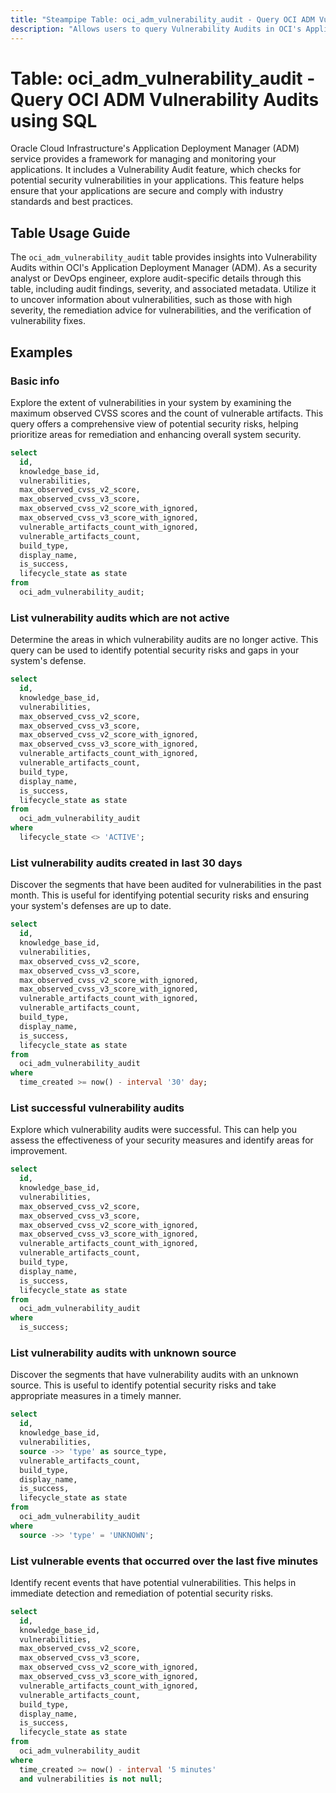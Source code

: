```yaml
---
title: "Steampipe Table: oci_adm_vulnerability_audit - Query OCI ADM Vulnerability Audits using SQL"
description: "Allows users to query Vulnerability Audits in OCI's Application Deployment Manager (ADM)."
---
```


# Table: oci_adm_vulnerability_audit - Query OCI ADM Vulnerability Audits using SQL

Oracle Cloud Infrastructure's Application Deployment Manager (ADM) service provides a framework for managing and monitoring your applications. It includes a Vulnerability Audit feature, which checks for potential security vulnerabilities in your applications. This feature helps ensure that your applications are secure and comply with industry standards and best practices.

## Table Usage Guide

The `oci_adm_vulnerability_audit` table provides insights into Vulnerability Audits within OCI's Application Deployment Manager (ADM). As a security analyst or DevOps engineer, explore audit-specific details through this table, including audit findings, severity, and associated metadata. Utilize it to uncover information about vulnerabilities, such as those with high severity, the remediation advice for vulnerabilities, and the verification of vulnerability fixes.

## Examples

### Basic info
Explore the extent of vulnerabilities in your system by examining the maximum observed CVSS scores and the count of vulnerable artifacts. This query offers a comprehensive view of potential security risks, helping prioritize areas for remediation and enhancing overall system security.

```sql
select
  id,
  knowledge_base_id,
  vulnerabilities,
  max_observed_cvss_v2_score,
  max_observed_cvss_v3_score,
  max_observed_cvss_v2_score_with_ignored,
  max_observed_cvss_v3_score_with_ignored,
  vulnerable_artifacts_count_with_ignored,
  vulnerable_artifacts_count,
  build_type,
  display_name,
  is_success,
  lifecycle_state as state
from
  oci_adm_vulnerability_audit;
```

### List vulnerability audits which are not active
Determine the areas in which vulnerability audits are no longer active. This query can be used to identify potential security risks and gaps in your system's defense.

```sql
select
  id,
  knowledge_base_id,
  vulnerabilities,
  max_observed_cvss_v2_score,
  max_observed_cvss_v3_score,
  max_observed_cvss_v2_score_with_ignored,
  max_observed_cvss_v3_score_with_ignored,
  vulnerable_artifacts_count_with_ignored,
  vulnerable_artifacts_count,
  build_type,
  display_name,
  is_success,
  lifecycle_state as state
from
  oci_adm_vulnerability_audit
where
  lifecycle_state <> 'ACTIVE';
```

### List vulnerability audits created in last 30 days
Discover the segments that have been audited for vulnerabilities in the past month. This is useful for identifying potential security risks and ensuring your system's defenses are up to date.

```sql
select
  id,
  knowledge_base_id,
  vulnerabilities,
  max_observed_cvss_v2_score,
  max_observed_cvss_v3_score,
  max_observed_cvss_v2_score_with_ignored,
  max_observed_cvss_v3_score_with_ignored,
  vulnerable_artifacts_count_with_ignored,
  vulnerable_artifacts_count,
  build_type,
  display_name,
  is_success,
  lifecycle_state as state
from
  oci_adm_vulnerability_audit
where
  time_created >= now() - interval '30' day;
```

### List successful vulnerability audits
Explore which vulnerability audits were successful. This can help you assess the effectiveness of your security measures and identify areas for improvement.

```sql
select
  id,
  knowledge_base_id,
  vulnerabilities,
  max_observed_cvss_v2_score,
  max_observed_cvss_v3_score,
  max_observed_cvss_v2_score_with_ignored,
  max_observed_cvss_v3_score_with_ignored,
  vulnerable_artifacts_count_with_ignored,
  vulnerable_artifacts_count,
  build_type,
  display_name,
  is_success,
  lifecycle_state as state
from
  oci_adm_vulnerability_audit
where
  is_success;
```

### List vulnerability audits with unknown source
Discover the segments that have vulnerability audits with an unknown source. This is useful to identify potential security risks and take appropriate measures in a timely manner.

```sql
select
  id,
  knowledge_base_id,
  vulnerabilities,
  source ->> 'type' as source_type,
  vulnerable_artifacts_count,
  build_type,
  display_name,
  is_success,
  lifecycle_state as state
from
  oci_adm_vulnerability_audit
where
  source ->> 'type' = 'UNKNOWN';
```

### List vulnerable events that occurred over the last five minutes
Identify recent events that have potential vulnerabilities. This helps in immediate detection and remediation of potential security risks.

```sql
select
  id,
  knowledge_base_id,
  vulnerabilities,
  max_observed_cvss_v2_score,
  max_observed_cvss_v3_score,
  max_observed_cvss_v2_score_with_ignored,
  max_observed_cvss_v3_score_with_ignored,
  vulnerable_artifacts_count_with_ignored,
  vulnerable_artifacts_count,
  build_type,
  display_name,
  is_success,
  lifecycle_state as state
from
  oci_adm_vulnerability_audit
where
  time_created >= now() - interval '5 minutes'
  and vulnerabilities is not null;
```